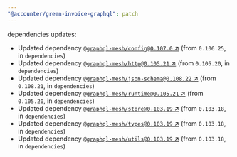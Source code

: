 ```yaml
---
"@accounter/green-invoice-graphql": patch
---
```

dependencies updates:
  - Updated dependency [`@graphql-mesh/config@0.107.0` ↗︎](https://www.npmjs.com/package/@graphql-mesh/config/v/0.107.0) (from `0.106.25`, in `dependencies`)
  - Updated dependency [`@graphql-mesh/http@0.105.21` ↗︎](https://www.npmjs.com/package/@graphql-mesh/http/v/0.105.21) (from `0.105.20`, in `dependencies`)
  - Updated dependency [`@graphql-mesh/json-schema@0.108.22` ↗︎](https://www.npmjs.com/package/@graphql-mesh/json-schema/v/0.108.22) (from `0.108.21`, in `dependencies`)
  - Updated dependency [`@graphql-mesh/runtime@0.105.21` ↗︎](https://www.npmjs.com/package/@graphql-mesh/runtime/v/0.105.21) (from `0.105.20`, in `dependencies`)
  - Updated dependency [`@graphql-mesh/store@0.103.19` ↗︎](https://www.npmjs.com/package/@graphql-mesh/store/v/0.103.19) (from `0.103.18`, in `dependencies`)
  - Updated dependency [`@graphql-mesh/types@0.103.19` ↗︎](https://www.npmjs.com/package/@graphql-mesh/types/v/0.103.19) (from `0.103.18`, in `dependencies`)
  - Updated dependency [`@graphql-mesh/utils@0.103.19` ↗︎](https://www.npmjs.com/package/@graphql-mesh/utils/v/0.103.19) (from `0.103.18`, in `dependencies`)
